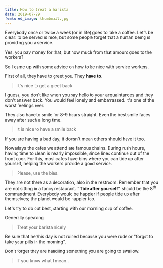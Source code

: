 ```yaml
---
title: How to treat a barista
date: 2019-07-29
featured_image: thumbnail.jpg
---
```

Everybody once or twice a week (or in life) goes to take a coffee.
Let's be clear: to be served is nice, but some people forget that a human being is providing you a service.

Yes, you pay money for that, but how much from that amount goes to the workers?

So I came up with some advice on how to be nice with service workers.

First of all, they have to greet you. They __have to__.

> It's nice to get a greet back

I guess, you don't like when you say hello to your acquaintances and they don't answer back. You would feel lonely and embarrassed. It's one of the worst feelings ever.

They also have to smile for 8-9 hours straight. Even the best smile fades away after such a long time.

> It is nice to have a smile back

If you are having a bad day, it doesn't mean others should have it too.

Nowadays the cafes we attend are famous chains.
During rush hours, having time to clean is nearly impossible, since lines continue out of the front door.
For this, most cafes have bins where you can tide up after yourself, helping the workers provide a good service.

> Please, use the bins.

They are not there as a decoration, also in the restroom. Remember that you are not sitting in a fancy restaurant.
__"Tide after yourself"__ should be the 8<sup>th</sup> commandment.
Everybody would be happier if people tide up after themselves; the planet would be happier too.

Let's try to do out best, starting with our morning cup of coffee.

Generally speaking

> Treat your barista nicely

Be sure that her/his day is not ruined because you were rude or "forgot to take your pills in the morning".

Don't forget they are handling something you are going to swallow.

> If you know what I mean..

